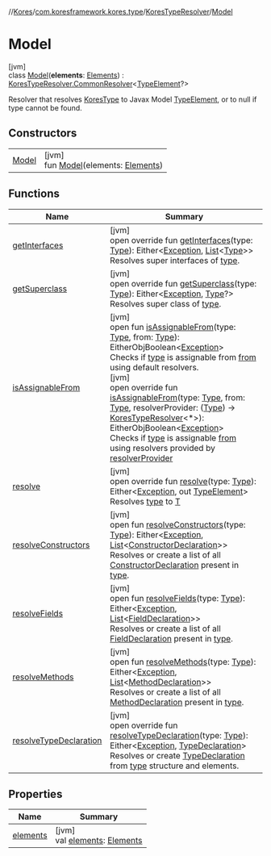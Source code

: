 //[Kores](../../../../index.md)/[com.koresframework.kores.type](../../index.md)/[KoresTypeResolver](../index.md)/[Model](index.md)

# Model

[jvm]\
class [Model](index.md)(**elements**: [Elements](https://docs.oracle.com/javase/8/docs/api/javax/lang/model/util/Elements.html)) : [KoresTypeResolver.CommonResolver](../-common-resolver/index.md)<[TypeElement](https://docs.oracle.com/javase/8/docs/api/javax/lang/model/element/TypeElement.html)?> 

Resolver that resolves [KoresType](../../-kores-type/index.md) to Javax Model [TypeElement](https://docs.oracle.com/javase/8/docs/api/javax/lang/model/element/TypeElement.html), or to null if type cannot be found.

## Constructors

| | |
|---|---|
| [Model](-model.md) | [jvm]<br>fun [Model](-model.md)(elements: [Elements](https://docs.oracle.com/javase/8/docs/api/javax/lang/model/util/Elements.html)) |

## Functions

| Name | Summary |
|---|---|
| [getInterfaces](../-common-resolver/get-interfaces.md) | [jvm]<br>open override fun [getInterfaces](../-common-resolver/get-interfaces.md)(type: [Type](https://docs.oracle.com/javase/8/docs/api/java/lang/reflect/Type.html)): Either<[Exception](https://kotlinlang.org/api/latest/jvm/stdlib/kotlin/-exception/index.html), [List](https://kotlinlang.org/api/latest/jvm/stdlib/kotlin.collections/-list/index.html)<[Type](https://docs.oracle.com/javase/8/docs/api/java/lang/reflect/Type.html)>><br>Resolves super interfaces of [type](../-common-resolver/get-interfaces.md). |
| [getSuperclass](../-common-resolver/get-superclass.md) | [jvm]<br>open override fun [getSuperclass](../-common-resolver/get-superclass.md)(type: [Type](https://docs.oracle.com/javase/8/docs/api/java/lang/reflect/Type.html)): Either<[Exception](https://kotlinlang.org/api/latest/jvm/stdlib/kotlin/-exception/index.html), [Type](https://docs.oracle.com/javase/8/docs/api/java/lang/reflect/Type.html)?><br>Resolves super class of [type](../-common-resolver/get-superclass.md). |
| [isAssignableFrom](../is-assignable-from.md) | [jvm]<br>open fun [isAssignableFrom](../is-assignable-from.md)(type: [Type](https://docs.oracle.com/javase/8/docs/api/java/lang/reflect/Type.html), from: [Type](https://docs.oracle.com/javase/8/docs/api/java/lang/reflect/Type.html)): EitherObjBoolean<[Exception](https://kotlinlang.org/api/latest/jvm/stdlib/kotlin/-exception/index.html)><br>Checks if [type](../is-assignable-from.md) is assignable from [from](../is-assignable-from.md) using default resolvers.<br>[jvm]<br>open override fun [isAssignableFrom](../-common-resolver/is-assignable-from.md)(type: [Type](https://docs.oracle.com/javase/8/docs/api/java/lang/reflect/Type.html), from: [Type](https://docs.oracle.com/javase/8/docs/api/java/lang/reflect/Type.html), resolverProvider: ([Type](https://docs.oracle.com/javase/8/docs/api/java/lang/reflect/Type.html)) -> [KoresTypeResolver](../index.md)<*>): EitherObjBoolean<[Exception](https://kotlinlang.org/api/latest/jvm/stdlib/kotlin/-exception/index.html)><br>Checks if [type](../-common-resolver/is-assignable-from.md) is assignable [from](../-common-resolver/is-assignable-from.md) using resolvers provided by [resolverProvider](../-common-resolver/is-assignable-from.md) |
| [resolve](resolve.md) | [jvm]<br>open override fun [resolve](resolve.md)(type: [Type](https://docs.oracle.com/javase/8/docs/api/java/lang/reflect/Type.html)): Either<[Exception](https://kotlinlang.org/api/latest/jvm/stdlib/kotlin/-exception/index.html), out [TypeElement](https://docs.oracle.com/javase/8/docs/api/javax/lang/model/element/TypeElement.html)><br>Resolves [type](resolve.md) to [T](../index.md) |
| [resolveConstructors](../resolve-constructors.md) | [jvm]<br>open fun [resolveConstructors](../resolve-constructors.md)(type: [Type](https://docs.oracle.com/javase/8/docs/api/java/lang/reflect/Type.html)): Either<[Exception](https://kotlinlang.org/api/latest/jvm/stdlib/kotlin/-exception/index.html), [List](https://kotlinlang.org/api/latest/jvm/stdlib/kotlin.collections/-list/index.html)<[ConstructorDeclaration](../../../com.koresframework.kores.base/-constructor-declaration/index.md)>><br>Resolves or create a list of all [ConstructorDeclaration](../../../com.koresframework.kores.base/-constructor-declaration/index.md) present in [type](../resolve-constructors.md). |
| [resolveFields](../resolve-fields.md) | [jvm]<br>open fun [resolveFields](../resolve-fields.md)(type: [Type](https://docs.oracle.com/javase/8/docs/api/java/lang/reflect/Type.html)): Either<[Exception](https://kotlinlang.org/api/latest/jvm/stdlib/kotlin/-exception/index.html), [List](https://kotlinlang.org/api/latest/jvm/stdlib/kotlin.collections/-list/index.html)<[FieldDeclaration](../../../com.koresframework.kores.base/-field-declaration/index.md)>><br>Resolves or create a list of all [FieldDeclaration](../../../com.koresframework.kores.base/-field-declaration/index.md) present in [type](../resolve-fields.md). |
| [resolveMethods](../resolve-methods.md) | [jvm]<br>open fun [resolveMethods](../resolve-methods.md)(type: [Type](https://docs.oracle.com/javase/8/docs/api/java/lang/reflect/Type.html)): Either<[Exception](https://kotlinlang.org/api/latest/jvm/stdlib/kotlin/-exception/index.html), [List](https://kotlinlang.org/api/latest/jvm/stdlib/kotlin.collections/-list/index.html)<[MethodDeclaration](../../../com.koresframework.kores.base/-method-declaration/index.md)>><br>Resolves or create a list of all [MethodDeclaration](../../../com.koresframework.kores.base/-method-declaration/index.md) present in [type](../resolve-methods.md). |
| [resolveTypeDeclaration](../-common-resolver/resolve-type-declaration.md) | [jvm]<br>open override fun [resolveTypeDeclaration](../-common-resolver/resolve-type-declaration.md)(type: [Type](https://docs.oracle.com/javase/8/docs/api/java/lang/reflect/Type.html)): Either<[Exception](https://kotlinlang.org/api/latest/jvm/stdlib/kotlin/-exception/index.html), [TypeDeclaration](../../../com.koresframework.kores.base/-type-declaration/index.md)><br>Resolves or create [TypeDeclaration](../../../com.koresframework.kores.base/-type-declaration/index.md) from [type](../-common-resolver/resolve-type-declaration.md) structure and elements. |

## Properties

| Name | Summary |
|---|---|
| [elements](elements.md) | [jvm]<br>val [elements](elements.md): [Elements](https://docs.oracle.com/javase/8/docs/api/javax/lang/model/util/Elements.html) |
